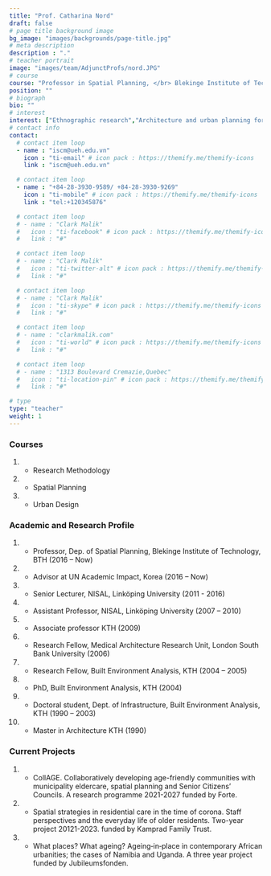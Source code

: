 ```yaml
---
title: "Prof. Catharina Nord"
draft: false
# page title background image
bg_image: "images/backgrounds/page-title.jpg"
# meta description
description : "."
# teacher portrait
image: "images/team/AdjunctProfs/nord.JPG"
# course
course: "Professor in Spatial Planning, </br> Blekinge Institute of Technology, Sweden"
position: ""
# biograph
bio: ""
# interest
interest: ["Ethnographic research","Architecture and urban planning for ageing","International architectural and urban design issues"]
# contact info
contact:
  # contact item loop
  - name : "iscm@ueh.edu.vn"
    icon : "ti-email" # icon pack : https://themify.me/themify-icons
    link : "iscm@ueh.edu.vn"

  # contact item loop
  - name : "+84-28-3930-9589/ +84-28-3930-9269"
    icon : "ti-mobile" # icon pack : https://themify.me/themify-icons
    link : "tel:+120345876"

  # contact item loop
  # - name : "Clark Malik"
  #   icon : "ti-facebook" # icon pack : https://themify.me/themify-icons
  #   link : "#"

  # contact item loop
  # - name : "Clark Malik"
  #   icon : "ti-twitter-alt" # icon pack : https://themify.me/themify-icons
  #   link : "#"

  # contact item loop
  # - name : "Clark Malik"
  #   icon : "ti-skype" # icon pack : https://themify.me/themify-icons
  #   link : "#"

  # contact item loop
  # - name : "clarkmalik.com"
  #   icon : "ti-world" # icon pack : https://themify.me/themify-icons
  #   link : "#"

  # contact item loop
  # - name : "1313 Boulevard Cremazie,Quebec"
  #   icon : "ti-location-pin" # icon pack : https://themify.me/themify-icons
  #   link : "#"

# type
type: "teacher"
weight: 1
---
```

### Courses
1. * Research Methodology
2. * Spatial Planning
3. * Urban Design

### Academic and Research Profile
1. * Professor, Dep. of Spatial Planning, Blekinge Institute of Technology, BTH (2016 – Now)
2. * Advisor at UN Academic Impact, Korea (2016 – Now)
3. * Senior Lecturer, NISAL, Linköping University (2011 - 2016)
4. * Assistant Professor, NISAL, Linköping University (2007 – 2010)
5. * Associate professor KTH (2009)
6. * Research Fellow, Medical Architecture Research Unit, London South Bank University (2006)
7. * Research Fellow, Built Environment Analysis, KTH (2004 – 2005)
8. * PhD, Built Environment Analysis, KTH (2004)
9. * Doctoral student, Dept. of Infrastructure, Built Environment Analysis, KTH (1990 – 2003)
10. * Master in Architecture KTH (1990)


### Current Projects
1. * CollAGE. Collaboratively developing age-friendly communities with municipality eldercare, spatial planning and Senior Citizens’ Councils. A research programme 2021-2027 funded by Forte.
2. * Spatial strategies in residential care in the time of corona. Staff perspectives and the everyday life of older residents. Two-year project 20121-2023. funded by Kamprad Family Trust.
3. * What places? What ageing? Ageing‐in‐place in contemporary African urbanities; the cases of Namibia and Uganda. A three year project funded by Jubileumsfonden.


<!-- ### [Click HERE for Publication](https://www.bth.se/eng/staff/catharina-nord-cnx/) -->

